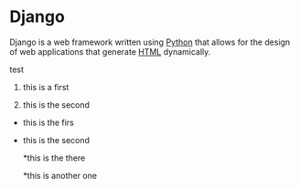 # Django







Django is a web framework written using [Python](/wiki/Python) that allows for the design of web applications that generate [HTML](/wiki/HTML) dynamically.



test



1. this is a first



2. this is the second



* this is the firs 

* this is the second

   *this is the there

   *this is another one